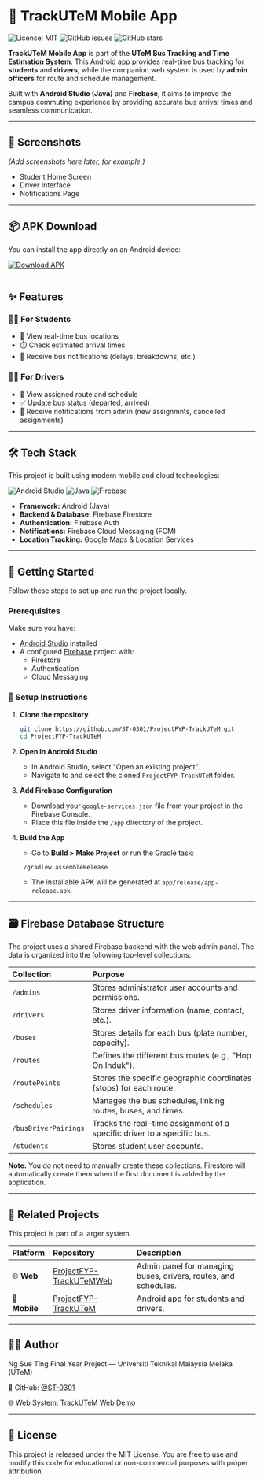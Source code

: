 # 📱 TrackUTeM Mobile App

![License: MIT](https://img.shields.io/github/license/ST-0301/ProjectFYP-TrackUTeM?style=for-the-badge)
![GitHub issues](https://img.shields.io/github/issues/ST-0301/ProjectFYP-TrackUTeM?style=for-the-badge&color=brightgreen)
![GitHub stars](https://img.shields.io/github/stars/ST-0301/ProjectFYP-TrackUTeM?style=for-the-badge)

**TrackUTeM Mobile App** is part of the **UTeM Bus Tracking and Time Estimation System**. This Android app provides real-time bus tracking for **students** and **drivers**, while the companion web system is used by **admin officers** for route and schedule management.

Built with **Android Studio (Java)** and **Firebase**, it aims to improve the campus commuting experience by providing accurate bus arrival times and seamless communication.

---

## 📸 Screenshots
*(Add screenshots here later, for example:)*
* Student Home Screen
* Driver Interface
* Notifications Page

---

## 📦 APK Download

You can install the app directly on an Android device:

[![Download APK](https://img.shields.io/badge/Download%20APK-3DDC84?style=for-the-badge&logo=android&logoColor=white)](./app/release/app-release.apk)

---

## ✨ Features

### 👨‍🎓 For Students
* 🚌 View real-time bus locations
* ⏱️ Check estimated arrival times
* 🔔 Receive bus notifications (delays, breakdowns, etc.)

### 👨‍✈️ For Drivers
* 📅 View assigned route and schedule
* ✅ Update bus status (departed, arrived)
* 🔔 Receive notifications from admin (new assignmnts, cancelled assignments)

---

## 🛠️ Tech Stack

This project is built using modern mobile and cloud technologies:

![Android Studio](https://img.shields.io/badge/Android_Studio-3DDC84?style=for-the-badge&logo=androidstudio&logoColor=white)
![Java](https://img.shields.io/badge/Java-ED8B00?style=for-the-badge&logo=openjdk&logoColor=white)
![Firebase](https://img.shields.io/badge/Firebase-FFCA28?style=for-the-badge&logo=firebase&logoColor=black)

* **Framework:** Android (Java)
* **Backend & Database:** Firebase Firestore
* **Authentication:** Firebase Auth
* **Notifications:** Firebase Cloud Messaging (FCM)
* **Location Tracking:** Google Maps & Location Services

---

## 🚀 Getting Started

Follow these steps to set up and run the project locally.

### Prerequisites
Make sure you have:
* [Android Studio](https://developer.android.com/studio) installed
* A configured [Firebase](https://firebase.google.com/) project with:
    * Firestore
    * Authentication
    * Cloud Messaging

### 🧩 Setup Instructions

1.  **Clone the repository**
    ```bash
    git clone https://github.com/ST-0301/ProjectFYP-TrackUTeM.git
    cd ProjectFYP-TrackUTeM
    ```

2.  **Open in Android Studio**
    * In Android Studio, select "Open an existing project".
    * Navigate to and select the cloned `ProjectFYP-TrackUTeM` folder.

3.  **Add Firebase Configuration**
    * Download your `google-services.json` file from your project in the Firebase Console.
    * Place this file inside the `/app` directory of the project.

4.  **Build the App**
    * Go to **Build > Make Project** or run the Gradle task:
    ```bash
    ./gradlew assembleRelease
    ```
    * The installable APK will be generated at `app/release/app-release.apk`.

---

## 🗃️ Firebase Database Structure

The project uses a shared Firebase backend with the web admin panel. The data is organized into the following top-level collections:

| Collection | Purpose |
| :--- | :--- |
| `/admins` | Stores administrator user accounts and permissions. |
| `/drivers` | Stores driver information (name, contact, etc.). |
| `/buses` | Stores details for each bus (plate number, capacity). |
| `/routes` | Defines the different bus routes (e.g., "Hop On Induk"). |
| `/routePoints` | Stores the specific geographic coordinates (stops) for each route. |
| `/schedules` | Manages the bus schedules, linking routes, buses, and times. |
| `/busDriverPairings` | Tracks the real-time assignment of a specific driver to a specific bus. |
| `/students` | Stores student user accounts. |

**Note:** You do not need to manually create these collections. Firestore will automatically create them when the first document is added by the application.

---

## 🔗 Related Projects

This project is part of a larger system.

| Platform | Repository | Description |
| :--- | :--- | :--- |
| 🌐 **Web** | [ProjectFYP-TrackUTeMWeb](https://github.com/st-0301/ProjectFYP-TrackUTeMWeb) | Admin panel for managing buses, drivers, routes, and schedules. |
| 📱 **Mobile** | [ProjectFYP-TrackUTeM](https://github.com/ST-0301/ProjectFYP-TrackUTeM) | Android app for students and drivers. |

---

## 👩‍💻 Author

Ng Sue Ting
Final Year Project — Universiti Teknikal Malaysia Melaka (UTeM)

🔗 GitHub: [@ST-0301](https://github.com/st-0301)

🌐 Web System: [TrackUTeM Web Demo](https://st-0301.github.io/ProjectFYP-TrackUTeMWeb/)

---

## 📄 License

This project is released under the MIT License.
You are free to use and modify this code for educational or non-commercial purposes with proper attribution.
